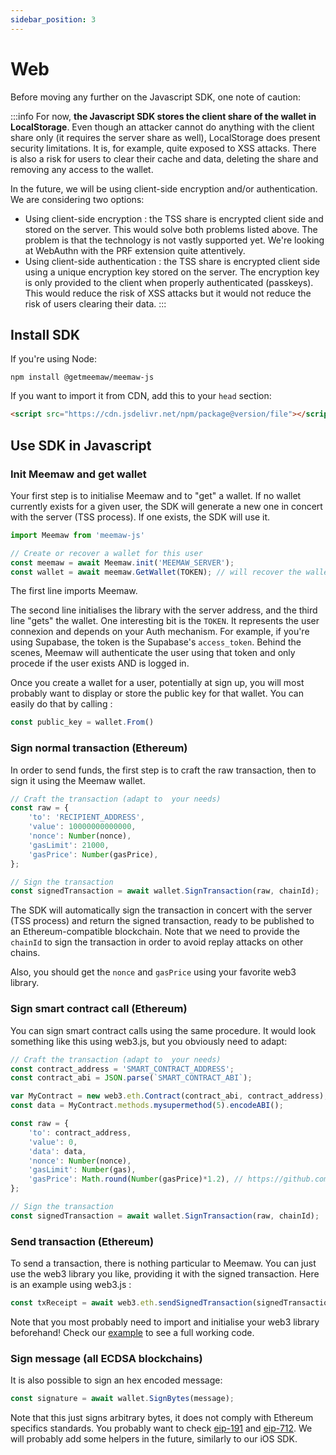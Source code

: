 ```yaml
---
sidebar_position: 3
---
```


# Web

Before moving any further on the Javascript SDK, one note of caution:

:::info
For now, **the Javascript SDK stores the client share of the wallet in LocalStorage**. Even though an attacker cannot do anything with the client share only (it requires the server share as well), LocalStorage does present security limitations. It is, for example, quite exposed to XSS attacks. There is also a risk for users to clear their cache and data, deleting the share and removing any access to the wallet.

In the future, we will be using client-side encryption and/or authentication. We are considering two options:
- Using client-side encryption : the TSS share is encrypted client side and stored on the server. This would solve both problems listed above. The problem is that the technology is not vastly supported yet. We're looking at WebAuthn with the PRF extension quite attentively.
- Using client-side authentication : the TSS share is encrypted client side using a unique encryption key stored on the server. The encryption key is only provided to the client when properly authenticated (passkeys). This would reduce the risk of XSS attacks but it would not reduce the risk of users clearing their data.
:::

## Install SDK

If you're using Node:

```
npm install @getmeemaw/meemaw-js
```

If you want to import it from CDN, add this to your `head` section:

```html
<script src="https://cdn.jsdelivr.net/npm/package@version/file"></script>
```

## Use SDK in Javascript

### Init Meemaw and get wallet

Your first step is to initialise Meemaw and to "get" a wallet. If no wallet currently exists for a given user, the SDK will generate a new one in concert with the server (TSS process). If one exists, the SDK will use it.

```javascript
import Meemaw from 'meemaw-js'

// Create or recover a wallet for this user
const meemaw = await Meemaw.init('MEEMAW_SERVER');
const wallet = await meemaw.GetWallet(TOKEN); // will recover the wallet if exists for the user or create a new one
```

The first line imports Meemaw.

The second line initialises the library with the server address, and the third line "gets" the wallet. One interesting bit is the `TOKEN`. It represents the user connexion and depends on your Auth mechanism. For example, if you're using Supabase, the token is the Supabase's `access_token`. Behind the scenes, Meemaw will authenticate the user using that token and only procede if the user exists AND is logged in.

Once you create a wallet for a user, potentially at sign up, you will most probably want to display or store the public key for that wallet. You can easily do that by calling :

```javascript
const public_key = wallet.From()
```

### Sign normal transaction (Ethereum)

In order to send funds, the first step is to craft the raw transaction, then to sign it using the Meemaw wallet.

```javascript
// Craft the transaction (adapt to  your needs)   
const raw = {
    'to': 'RECIPIENT_ADDRESS',
    'value': 10000000000000, 
    'nonce': Number(nonce),
    'gasLimit': 21000,
    'gasPrice': Number(gasPrice),
};

// Sign the transaction
const signedTransaction = await wallet.SignTransaction(raw, chainId);
```

The SDK will automatically sign the transaction in concert with the server (TSS process) and return the signed transaction, ready to be published to an Ethereum-compatible blockchain. Note that we need to provide the `chainId` to sign the transaction in order to avoid replay attacks on other chains. 

Also, you should get the `nonce` and `gasPrice` using your favorite web3 library.

### Sign smart contract call (Ethereum)

You can sign smart contract calls using the same procedure. It would look something like this using web3.js, but you obviously need to adapt:

```javascript
// Craft the transaction (adapt to  your needs)   
const contract_address = 'SMART_CONTRACT_ADDRESS';
const contract_abi = JSON.parse(`SMART_CONTRACT_ABI`);

var MyContract = new web3.eth.Contract(contract_abi, contract_address);
const data = MyContract.methods.mysupermethod(5).encodeABI();

const raw = {
    'to': contract_address,
    'value': 0, 
    'data': data,
    'nonce': Number(nonce),
    'gasLimit': Number(gas),
    'gasPrice': Math.round(Number(gasPrice)*1.2), // https://github.com/web3/web3.js/issues/6276
};

// Sign the transaction
const signedTransaction = await wallet.SignTransaction(raw, chainId);
```

### Send transaction (Ethereum)

To send a transaction, there is nothing particular to Meemaw. You can just use the web3 library you like, providing it with the signed transaction. Here is an example using web3.js :

```javascript
const txReceipt = await web3.eth.sendSignedTransaction(signedTransaction);
```

Note that you most probably need to import and initialise your web3 library beforehand! Check our [example](/docs/getting-started) to see a full working code.

### Sign message (all ECDSA blockchains)

It is also possible to sign an hex encoded message:

```javascript
const signature = await wallet.SignBytes(message);
```

Note that this just signs arbitrary bytes, it does not comply with Ethereum specifics standards. You probably want to check [eip-191](https://eips.ethereum.org/EIPS/eip-191) and [eip-712](https://eips.ethereum.org/EIPS/eip-712). We will probably add some helpers in the future, similarly to our iOS SDK.